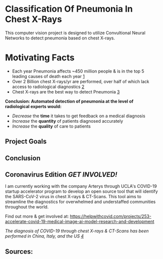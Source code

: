 # Classification Of Pneumonia In Chest X-Rays
This computer vision project is designed to utilize Convultional Neural Networks to detect pneumonia based on chest X-rays.

# Motivating Facts
- Each year Pneumonia affects ~450 million people & is in the top 5 leading causes of death each year [1]
- Over 2 Billion chest X-rays/yr are performed, over half of which lack access to radiological diagnostics [2]
- Chest X-rays are the best way to detect Pneumonia [3]

__Conclusion: Automated detection of pneumonia at the level of radiological experts would:__
- _Decrease_ the **time** it takes to get feedback on a medical diagnosis
- _Increase_ the **quantity** of patients diagnosed accurately
- _Increase_ the **quality** of care to patients

## Project Goals




## Conclusion



## Coronavirus Edition *GET INVOLVED!*
I am currently working with the company Arterys through UCLA's COVID-19 startup accelerator program to develop an open source tool that will identify the SARS-CoV-2 virus in chest X-rays & CT-Scans. This tool aims to streamline the diagnostics for overwhelmed and understaffed communities throughout the world. 


Find out more & get involved at: https://helpwithcovid.com/projects/253-accelerate-covid-19-medical-image-ai-model-research-and-development


*The diagnosis of COVID-19 through chest X-rays & CT-Scans has been performed in China, Italy, and the US [4]*

## Sources:
[1]: https://www.thelancet.com/journals/lancet/article/PIIS0140-6736(10)61459-6/fulltext
[2]: https://arxiv.org/pdf/1711.05225.pdf
[3]: https://www.nhlbi.nih.gov/health-topics/chest-x-ray
[4]: https://jamanetwork.com/journals/jama/fullarticle/2762130
